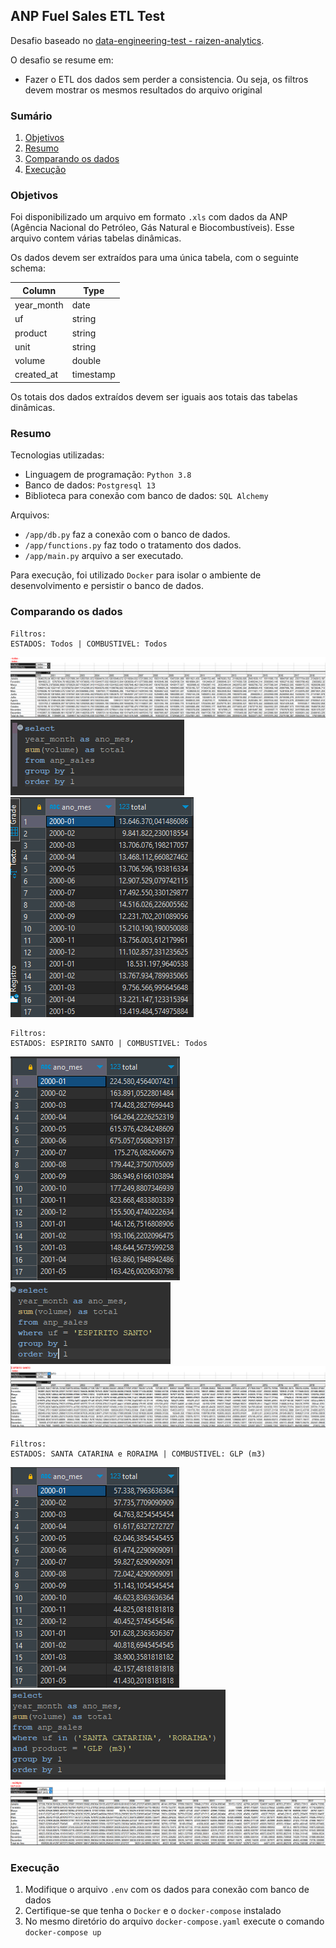 ## ANP Fuel Sales ETL Test

Desafio baseado no [data-engineering-test - raizen-analytics](https://github.com/raizen-analytics/data-engineering-test/blob/master/TEST.md).

O desafio se resume em:

* Fazer o ETL dos dados sem perder a consistencia. Ou seja, os filtros devem
mostrar os mesmos resultados do arquivo original


### Sumário

1. [Objetivos](#objetivos)
2. [Resumo](#resumo)
3. [Comparando os dados](#comparando-os-dados)
4. [Execução](#execução)


### Objetivos

Foi disponibilizado um arquivo em formato ```.xls``` com dados da ANP (Agência Nacional do Petróleo, Gás Natural e Biocombustíveis). Esse arquivo contem várias tabelas dinâmicas.

Os dados devem ser extraídos para uma única tabela, com o seguinte schema:

| Column     | Type      |
|------------|-----------|
| year_month | date      |
| uf         | string    |
| product    | string    |
| unit       | string    |
| volume     | double    |
| created_at | timestamp |

Os totais dos dados extraídos devem ser iguais aos totais das tabelas dinâmicas.


### Resumo

Tecnologias utilizadas:
* Linguagem de programação: ```Python 3.8```
* Banco de dados: ```Postgresql 13```
* Biblioteca para conexão com banco de dados: ```SQL Alchemy```

Arquivos:
* ```/app/db.py``` faz a conexão com o banco de dados.
* ```/app/functions.py``` faz todo o tratamento dos dados. 
* ```/app/main.py``` arquivo a ser executado.

Para execução, foi utilizado ```Docker``` para isolar o ambiente de desenvolvimento e persistir o banco de dados.

### Comparando os dados
```
Filtros:
ESTADOS: Todos | COMBUSTIVEL: Todos
```
![](docs/a3.png) 
![](docs/a2.png) 
![](docs/a1.png)

```
Filtros:
ESTADOS: ESPIRITO SANTO | COMBUSTIVEL: Todos
```
![](docs/b3.png) 
![](docs/b2.png) 
![](docs/b1.png)

```
Filtros:
ESTADOS: SANTA CATARINA e RORAIMA | COMBUSTIVEL: GLP (m3)
```
![](docs/c3.png) 
![](docs/c2.png) 
![](docs/c1.png)
### Execução

1. Modifique o arquivo ```.env``` com os dados para conexão com banco de dados
2. Certifique-se que tenha o ```Docker``` e o ```docker-compose``` instalado
3. No mesmo diretório do arquivo ```docker-compose.yaml``` execute o comando ```docker-compose up```